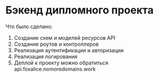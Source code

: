# Бэкенд дипломного проекта
Что было сделано:
1. Создание схем и моделей ресурсов API
2. Создание роутов и контроллеров
3. Реализация аутентификации и авторизации
4. Реализация логирования
5. Деплой
к проекту можно обратиться api.foxalice.nomoredomains.work
